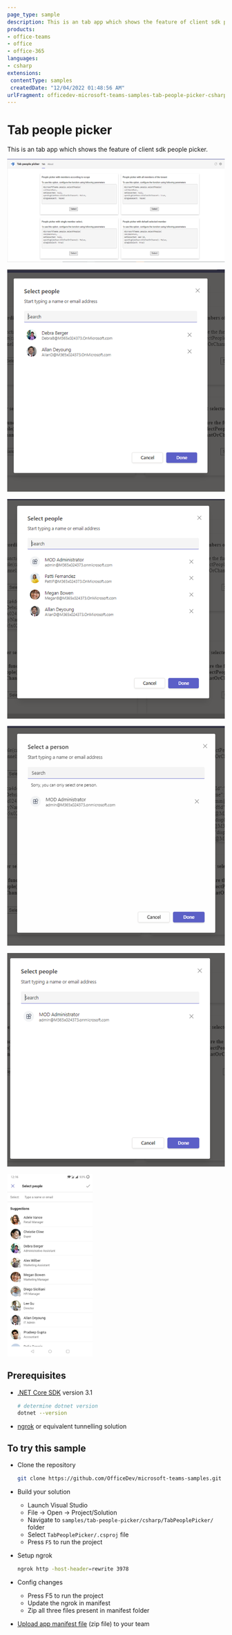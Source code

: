 ```yaml
---
page_type: sample
description: This is an tab app which shows the feature of client sdk people picker.
products:
- office-teams
- office
- office-365
languages:
- csharp
extensions:
 contentType: samples
 createdDate: "12/04/2022 01:48:56 AM"
urlFragment: officedev-microsoft-teams-samples-tab-people-picker-csharp
---
```


# Tab people picker

This is an tab app which shows the feature of client sdk people picker.

![tab](TabPeoplePicker/Images/Tab.PNG)

![scope vise search](TabPeoplePicker/Images/ScopeSearch.PNG)

![All memberes of organisation search](TabPeoplePicker/Images/AllMemberesOfOrganisationSearch.PNG)

![Single select](TabPeoplePicker/Images/SingleSelect.PNG)

![Set selected search](TabPeoplePicker/Images/SetSelectedSearch.PNG)

![Mobile View](TabPeoplePicker/Images/MobileView.PNG)

## Prerequisites

- [.NET Core SDK](https://dotnet.microsoft.com/download) version 3.1

  ```bash
  # determine dotnet version
  dotnet --version
  ```

- [ngrok](https://ngrok.com/) or equivalent tunnelling solution

## To try this sample
  
- Clone the repository 
   ```bash
   git clone https://github.com/OfficeDev/microsoft-teams-samples.git
   ```

- Build your solution

  - Launch Visual Studio
  - File -> Open -> Project/Solution
  - Navigate to `samples/tab-people-picker/csharp/TabPeoplePicker/` folder
  - Select `TabPeoplePicker/.csproj` file
  - Press `F5` to run the project

- Setup ngrok
  ```bash
  ngrok http -host-header=rewrite 3978
  ```

- Config changes
   - Press F5 to run the project
   - Update the ngrok in manifest
   - Zip all three files present in manifest folder

- [Upload app manifest file](https://docs.microsoft.com/en-us/microsoftteams/platform/concepts/deploy-and-publish/apps-upload#load-your-package-into-teams) (zip file) to your team
